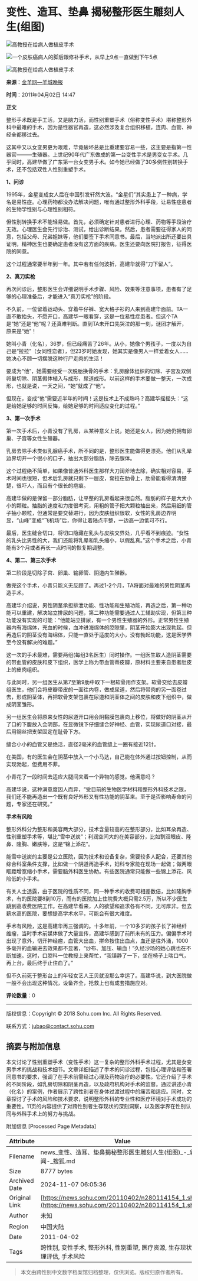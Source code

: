 # 变性、造耳、垫鼻 揭秘整形医生雕刻人生(组图)

![高教授在给病人做植皮手术](https://photocdn.sohu.com/20110402/Img280114162.jpg)

![一个皮肤癌病人的脚后跟修补手术，从早上9点一直做到下午5点](https://photocdn.sohu.com/20110402/Img280114161.jpg)

![高教授在给病人做植皮手术](https://photocdn.sohu.com/20110402/Img280114163.jpg)

**来源**：[金羊网—羊城晚报](https://www.ycwb.com/ePaper/ycwb/html/2011-04/02/content_1077412.htm)

**时间**：2011年04月02日 14:47

**正文**

整形手术既是手工活，又是脑力活，而性别重塑手术（俗称变性手术）堪称整形外科中最难的手术，因为是性器官再造，这必然涉及复合组织移植，连肉、血管、神经全都移过去。

这其中又以女变男更为艰难，毕竟破坏总是比重建要容易一些，这主要是指第一性器官———生殖器。上世纪90年代广东做成的第一台变性手术是男变女手术。几乎同时，高建华做了广东第一台女变男手术。如今她已经做了30多例性别转换手术，还不包括双性人性别重塑手术。

**1、问诊**

1995年，金星变成女人后在中国引发轩然大波。“金星们”其实患上了一种病，学名是易性症。心理药物都没办法解决问题，唯有通过整形外科手段，让易性症患者的生物学性别与心理性别相符。

但性别转换手术不能轻易做。首先，必须确定针对患者进行心理、药物等手段治疗无效。心理医生会先行诊治、测试，给出诊断结果。然后，患者需要征得家人的同意，包括父母、兄弟姐妹等，他们要签下手术同意书。最后，当地派出所还要出具证明，精神医生也要确定患者没有这方面的疾病。医生还要向医院打报告，征得医院的同意。

这个过程通常要半年到一年。其中若有任何波折，高建华就得“刀下留人”。

**2、真刀实枪**

再次问诊后，整形医生会详细说明手术步骤、风险、效果等注意事项，患者有了足够的心理准备后，才能进入“真刀实枪”的阶段。

不久前，一位留着运动头、穿着牛仔裤、宽大格子衫的人来到高建华面前。TA一直不敢抬头，不愿开口，高建华一眼看穿，这是一位易性症患者。但这个TA是“她”还是“他”呢？还真难判断。直到TA未开口先哭泣的那一刻，谜团才解开，原来是“她”！

她叫小青（化名），36岁，但已经痛苦了26年。从小，她像个男孩子，一度以为自己是“拉拉”（女同性恋者），但23岁时她发现，她其实是像男人一样爱着女人……她决心不顾一切摆脱这种行尸走肉的生活！

要成为“他”，她需要经受一次脱胎换骨的手术：乳房腺体组织的切除、子宫及双侧卵巢切除、阴茎假体植入与成形，尿道成形。以前这样的手术要做一整天，一次成形，也就是说，一天之间，“她”就成了“他”。

但现在，变成“他”需要近半年的时间！这是技术上不成熟吗？高建华摇摇头：“这是给她足够的时间反悔，给她足够的时间适应变化的过程。”

**3、第一次手术**

第一次手术后，小青没有了乳房，从某种意义上说，她还是女人，因为她仍拥有卵巢、子宫等女性生殖器。

乳房去除手术类似乳腺癌手术，所不同的是，整形医生能做得更漂亮。他们从乳晕边界切开一个很小的口子，抽出大部分脂肪，除去腺体。

这个过程绝不简单，如果像普通外科医生那样大刀阔斧地去除，确实相对容易，手术时间也很短，但术后乳房就只剩下一层皮，耷拉在肋骨上，肋骨能看得清清楚楚，很吓人，而且有个很长的疤痕。

高建华做的是保留一部分脂肪，让平整的乳房看起来很自然。脂肪的样子是大大小小的颗粒。抽脂的速度和力度很考究，用粗的管子把大颗粒抽出来，然后用细的管子抽小颗粒，但通常是要交替进行，因为皮肤组织很软，女性的乳房边界明显，“山峰”变成“飞机场”后，你得让着陆点平整，一边高一边低可不行。

最后，医生缝合切口，将切口隐藏在乳头与皮肤交界处，几乎看不到痕迹。“女性的乳头比男性的大，我们还能将乳晕和乳头缩小，以假乱真。”这个手术之后，小青能有3个月或者再长一点时间的恢复期调整。

**4、第二、第三次手术**

第二阶段是切除子宫、卵巢、输卵管、阴道内生殖器。

做完这个手术，小青只能义无反顾了。再过1-2个月，TA将面对最难的男性阴茎再造手术。

高建华介绍说，男性阴茎承担排泄功能、性功能和生殖功能，再造之后，第一种功能可以重建，解决站立排尿的问题，第二种功能需要通过人工辅助实现，但第三种功能没有实现的可能：“他能站立排尿，有一个男性生殖器的外形。正常男性生殖器内有海绵体，充血的时候，血冲进海绵体的腔隙里，阴茎开始膨大出现勃起。但再造后的阴茎没有海绵体，只能一直处于适度的大小，没有勃起功能，这是医学界至今没有解决的难题。”

这一次的手术最难，需要两组(每组3名医生）同时操作。一组医生取人造阴茎需要的带血管的皮肤和皮下组织，医学上称为带血管蒂皮瓣，原材料主要来自患者肚皮上的皮肉组织。

与此同时，另一组医生从第7至第9肋中取下一根软骨用作支架。软骨交给去皮瓣组医生，他们会将皮瓣带皮的一面往内卷，做成尿道，然后将带肉的另一面卷过去，形成阴茎体，再把软骨支架包裹在尿道和阴茎体之间的皮肤和皮下组织中，做成阴茎雏形。

另一组医生会将原来女性的尿道开口用会阴黏膜包裹向上移位，将做好的阴茎从开了口的下腹放入会阴部，在显微镜下仔细缝合好神经、血管，实现尿道口对接，最后用钢丝把支架固定在耻骨下方。

缝合小小的血管又是绝活，直径2毫米的血管缝上一圈有接近12针。

在美国，有的医生会在阴茎中放入一个小马达，自己能在体外通过按钮控制，从而实现勃起，但费用不菲。

小青花了一段时间去适应大腿间夹着一个异物的感觉。他满意吗？

高建华说，这种满意度因人而异，“受目前的生物医学材料和整形外科技术之限，我们还不能再造出一个既有良好外形又有性功能的阴茎来。至于是否影响寿命的问题，专家还在研究。”

**手术有风险**

整形外科分为整形和美容两大部分，技术含量较高的在整形部分，比如耳朵再造、性别重塑手术等，堪比“雪中送炭”；利润空间大的在美容部分，比如割双眼皮、隆鼻、隆胸、嫩肤等，这是“锦上添花”。

能雪中送炭的主要是公立医院，因为技术和设备复杂，需要较多人配合，还要其他综合科室条件支撑，比如做一个阴道再造手术，妇科专家能在现场一起做；做两眼眶距增宽缩小手术，需要脑外科医生协助。有些医院通常只能做一些锦上添花、风险低的小手术。

有关人士透露，由于医院的性质不同，同一种手术的收费可相差数倍，比如隆胸手术，有的医院要8到10万，而有的医院加上住院费大概只需2.5万，所以不少医生跳到高收费医院工作。在高建华看来，人的欲望和追求各有不同，无可厚非。但去薪水高的医院，要想提高学术水平，可能会有很大难度。

手术有风险，这是高建华再三强调的。十多年前，一个10多岁的孩子长了神经纤维瘤，当时手术前媒体做了大量宣传，高建华感到了前所未有的压力。偏偏手术时出现了意外，切开神经瘤，血管大出血，拼命按住出血点，血还是往外涌，1000多毫升的血输进去效果都不显著，“纱布、加压、输血！”久经沙场的她心跳也在不断加速。这时，口腔科一位教授上来帮忙，“我镇静了一下，坐在椅子上喘口气，再上台，最后终于止住血了。”

但不久前死于整形台上的年轻女艺人王贝就没那么幸运了。高建华说，到大医院做一般不会出现这种情况，设备齐全，抢救上也有成套措施应对。

**评论数量**：0

---

版权信息：Copyright © 2018 Sohu.com Inc. All Rights Reserved. 

联系方式：[jubao@contact.sohu.com](mailto:jubao@contact.sohu.com)

## 摘要与附加信息

<!-- tcd_abstract -->
本文讨论了性别重塑手术（变性手术）这一复杂的整形外科手术过程，尤其是女变男手术的挑战和技术细节。文章详细描述了手术的问诊过程，包括心理评估和签署同意书的要求，强调了在手术前需经过心理及药物治疗的必要性。它还介绍了手术的不同阶段，如乳房切除和阴茎再造，以及政府机构对手术的监督。通过讲述小青（化名）的案例，作者展示了跨性别者在身体过渡过程中的痛苦和适应。同时，文章探讨了手术的风险和技术要求，说明整形外科的专业性和医疗环境对手术成功的重要性。11页的内容提供了对跨性别者生存现状的深刻洞察，以及医学界在性别认同与外科手术上的努力与挑战。
<!-- tcd_abstract_end -->

附加信息 [Processed Page Metadata]

| Attribute       | Value                                  |
|-----------------|----------------------------------------|
| Filename        | news_变性、造耳、垫鼻揭秘整形医生雕刻人生(组图)_-_新闻-_搜狐.md                             |
| Size            | 8777 bytes                           |
| Archived Date   | 2024-11-07 06:05:36                             |
| Original Link   | [https://news.sohu.com/20110402/n280114154_1.shtml](https://news.sohu.com/20110402/n280114154_1.shtml)                       |
| Author          | 未知                               |
| Region          | 中国大陆                               |
| Date            | 2011-04-02                                 |
| Tags            | 跨性别, 变性手术, 整形外科, 性别重塑, 医疗资源, 生存现状, 心理评估, 手术风险                                 |
>
> 本文由跨性别中文数字档案馆归档整理，仅供浏览。版权归原作者所有。
>